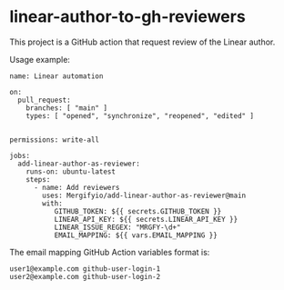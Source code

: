 # linear-author-to-gh-reviewers

This project is a GitHub action that request review of the Linear author.

Usage example:

```
name: Linear automation

on:
  pull_request:
    branches: [ "main" ]
    types: [ "opened", "synchronize", "reopened", "edited" ]


permissions: write-all

jobs:
  add-linear-author-as-reviewer:
    runs-on: ubuntu-latest
    steps:
      - name: Add reviewers
        uses: Mergifyio/add-linear-author-as-reviewer@main
        with:
           GITHUB_TOKEN: ${{ secrets.GITHUB_TOKEN }}
           LINEAR_API_KEY: ${{ secrets.LINEAR_API_KEY }}
           LINEAR_ISSUE_REGEX: "MRGFY-\d+"
           EMAIL_MAPPING: ${{ vars.EMAIL_MAPPING }}
```

The email mapping GitHub Action variables format is:

```
user1@example.com github-user-login-1
user2@example.com github-user-login-2
```
